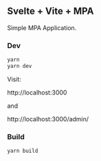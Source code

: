 ## Svelte + Vite + MPA

Simple MPA Application.

### Dev
```bash
yarn
yarn dev
```
Visit:

http://localhost:3000

and

http://localhost:3000/admin/

### Build
```bash
yarn build
```